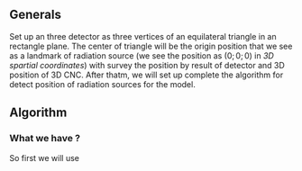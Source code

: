 ## Generals
Set up an three detector as three vertices of an equilateral triangle in an rectangle plane. The center of triangle will be the origin position that we see as a landmark of radiation source (we see the position as $(0; 0; 0)$ in *3D spartial coordinates*) with survey the position by result of detector and 3D position of 3D CNC. After thatm, we will set up complete the algorithm for detect position of radiation sources for the model.
## Algorithm
### What we have ?
So first we will use 